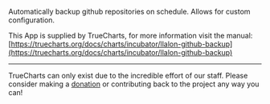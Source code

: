 Automatically backup github repositories on schedule. Allows for custom configuration.

This App is supplied by TrueCharts, for more information visit the manual: [https://truecharts.org/docs/charts/incubator/llalon-github-backup](https://truecharts.org/docs/charts/incubator/llalon-github-backup)

---

TrueCharts can only exist due to the incredible effort of our staff.
Please consider making a [donation](https://truecharts.org/docs/about/sponsor) or contributing back to the project any way you can!

